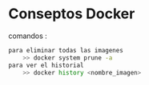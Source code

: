 # Conseptos Docker 

comandos :

```bash
para eliminar todas las imagenes
    >> docker system prune -a
para ver el historial
    >> docker history <nombre_imagen>
```